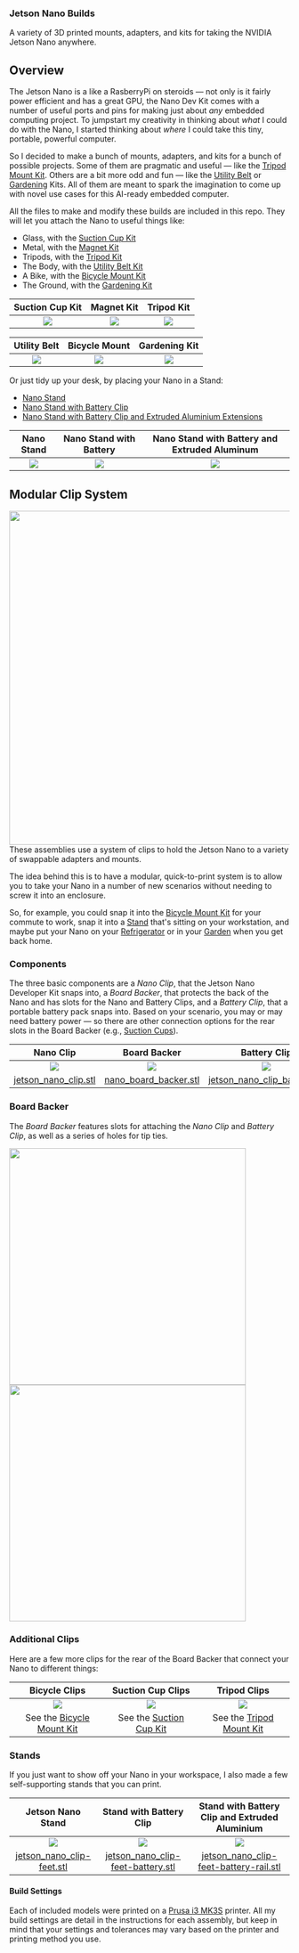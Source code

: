 ### Jetson Nano Builds
A variety of 3D printed mounts, adapters, and kits for taking the NVIDIA Jetson Nano anywhere.

## Overview

The Jetson Nano is a like a RasberryPi on steroids — not only is it fairly power efficient and has a great GPU, the Nano Dev Kit comes with a number of useful ports and pins for making just about _any_ embedded computing project. To jumpstart my creativity in thinking about _what_ I could do with the Nano, I started thinking about _where_ I could take this tiny, portable, powerful computer.

So I decided to make a bunch of mounts, adapters, and kits for a bunch of possible projects. Some of them are pragmatic and useful — like the [Tripod Mount Kit](https://github.com/madelinegannon/jetson-nano-builds/blob/master/tripod-mount/). Others are a bit more odd and fun — like the [Utility Belt](https://github.com/madelinegannon/jetson-nano-builds/blob/master/utility-belt/) or [Gardening](https://github.com/madelinegannon/jetson-nano-builds/blob/master/gardening/) Kits. All of them are meant to spark the imagination to come up with novel use cases for this AI-ready embedded computer.

All the files to make and modify these builds are included in this repo. They will let you attach the Nano to useful things like:
- Glass, with the [Suction Cup Kit](https://github.com/madelinegannon/jetson-nano-builds/blob/master/suction-cup-mount/)
- Metal, with the [Magnet Kit](https://github.com/madelinegannon/jetson-nano-builds/blob/master/magnetic-mount/)
- Tripods, with the [Tripod Kit](https://github.com/madelinegannon/jetson-nano-builds/blob/master/tripod-mount/)
- The Body, with the [Utility Belt Kit](https://github.com/madelinegannon/jetson-nano-builds/blob/master/utility-belt/)
- A Bike, with the [Bicycle Mount Kit](https://github.com/madelinegannon/jetson-nano-builds/blob/master/bicycle-mount/)
- The Ground, with the [Gardening Kit](https://github.com/madelinegannon/jetson-nano-builds/blob/master/gardening/)

| Suction Cup Kit | Magnet Kit | Tripod Kit | 
| :---: | :---: | :---: | 
| ![](https://github.com/madelinegannon/jetson-nano-builds/blob/master/suction-cup-mount/images/jetson_nano_suction-cup-mount_detail.png) |  ![](https://github.com/madelinegannon/jetson-nano-builds/blob/master/magnetic-mount/images/jetson_nano_magnetic-mount_detail.png) | ![](https://github.com/madelinegannon/jetson-nano-builds/blob/master/tripod-mount/images/jetson_nano_tripod-mount_overall.png) |

| Utility Belt | Bicycle Mount | Gardening Kit |
| :---: | :---: | :---: |
| ![](https://github.com/madelinegannon/jetson-nano-builds/blob/master/utility-belt/images/jetson_nano_utility-belt_detail.png) | ![](https://github.com/madelinegannon/jetson-nano-builds/blob/master/bicycle-mount/images/jetson_nano_bicycle-mount_overall.png) | ![](https://github.com/madelinegannon/jetson-nano-builds/blob/master/gardening/images/jetson_nano_outdoors_stake.png) |


Or just tidy up your desk, by placing your Nano in a Stand:

- [Nano Stand](https://github.com/madelinegannon/jetson-nano-builds/blob/master/stands/)
- [Nano Stand with Battery Clip](https://github.com/madelinegannon/jetson-nano-builds/blob/master/stands/)
- [Nano Stand with Battery Clip and Extruded Aluminium Extensions](https://github.com/madelinegannon/jetson-nano-builds/blob/master/stands/)

| Nano Stand | Nano Stand with Battery | Nano Stand with Battery and Extruded Aluminum |
| :---: | :---: | :---: |
| ![](https://github.com/madelinegannon/jetson-nano-builds/blob/master/stands/images/jetson_nano_clip-feet_cropped.png) | ![](https://github.com/madelinegannon/jetson-nano-builds/blob/master/stands/images/jetson_nano_stand_battery_axon.png) | ![](https://github.com/madelinegannon/jetson-nano-builds/blob/master/stands/images/jetson_nano_sketch-recognition-rig.png) | 

## Modular Clip System
<img src="https://github.com/madelinegannon/jetson-nano-builds/blob/master/images/jetson_nano_assembly.gif" width="600" align=right>

These assemblies use a system of clips to hold the Jetson Nano to a variety of swappable adapters and mounts. 

The idea behind this is to have a modular, quick-to-print system is to allow you to take your Nano in a number of new scenarios without needing to screw it into an enclosure. 

So, for example, you could snap it into the [Bicycle Mount Kit](https://github.com/madelinegannon/jetson-nano-builds/tree/master/bicycle-mount) for your commute to work, snap it into a [Stand](https://github.com/madelinegannon/jetson-nano-builds/tree/master/stands) that's sitting on your workstation, and maybe put your Nano on your [Refrigerator](https://github.com/madelinegannon/jetson-nano-builds/tree/master/magnetic-mount) or in your [Garden](https://github.com/madelinegannon/jetson-nano-builds/tree/master/garden-stake) when you get back home.  

### Components
The three basic components are a _Nano Clip_, that the Jetson Nano Developer Kit snaps into, a _Board Backer_, that protects the back of the Nano and has slots for the Nano and Battery Clips, and a _Battery Clip_, that a portable battery pack snaps into. Based on your scenario, you may or may need battery power — so there are other connection options for the rear slots in the Board Backer (e.g., [Suction Cups](https://github.com/madelinegannon/jetson-nano-builds/tree/master/suction-cup-mount)).

| Nano Clip | Board Backer | Battery Clip |
| :---: | :---: | :---: |
| ![](https://github.com/madelinegannon/jetson-nano-builds/blob/master/images/jetson_nano_clip_dimensions.png) | ![](https://github.com/madelinegannon/jetson-nano-builds/blob/master/images/jetson_nano_board_backer_dimensions.png) | ![](https://github.com/madelinegannon/jetson-nano-builds/blob/master/images/jetson_nano_clip_battery_dimensions.png) |
| [jetson_nano_clip.stl](https://github.com/madelinegannon/jetson-nano-builds/blob/master/suction-cup-mount/jetson_nano_clip.stl) | [nano_board_backer.stl](https://github.com/madelinegannon/jetson-nano-builds/blob/master/suction-cup-mount/jetson_nano_board.stl) | [jetson_nano_clip_battery.stl](https://github.com/madelinegannon/jetson-nano-builds/blob/master/magnetic-mount/jetson_nano_clip_battery.stl) |

### Board Backer
The _Board Backer_ features slots for attaching the _Nano Clip_ and _Battery Clip_, as well as a series of holes for tip ties.

<p float="center">
<img src="https://github.com/madelinegannon/jetson-nano-builds/blob/master/images/jetson_nano_board_backer_details.png" width="425" align=center>
<img src="https://github.com/madelinegannon/jetson-nano-builds/blob/master/images/jetson_nano_assembly_side.png" width="425" align=center>
</p>

### Additional Clips
Here are a few more clips for the rear of the Board Backer that connect your Nano to different things:

| Bicycle Clips | Suction Cup Clips | Tripod Clips |
| :---: | :---: | :---: |
| ![](https://github.com/madelinegannon/jetson-nano-builds/blob/master/images/jetson_nano_clip_bicycle.png) | ![](https://github.com/madelinegannon/jetson-nano-builds/blob/master/images/jetson_nano_clip_suction-cup.png) | ![](https://github.com/madelinegannon/jetson-nano-builds/blob/master/images/jetson_nano_clips_tripod.png) |
| See the [Bicycle Mount Kit](https://github.com/madelinegannon/jetson-nano-builds/blob/master/bicycle-mount/) | See the [Suction Cup Kit](https://github.com/madelinegannon/jetson-nano-builds/blob/master/suction-cup-mount/) | See the [Tripod Mount Kit](https://github.com/madelinegannon/jetson-nano-builds/blob/master/tripod-mount/) |

### Stands
If you just want to show off your Nano in your workspace, I also made a few self-supporting stands that you can print.

| Jetson Nano Stand | Stand with Battery Clip | Stand with Battery Clip and Extruded Aluminium |
| :---: | :---: | :---: |
| ![](https://github.com/madelinegannon/jetson-nano-builds/blob/master/images/jetson_nano_stand.png) | ![](https://github.com/madelinegannon/jetson-nano-builds/blob/master/images/jetson_nano_stand_battery.png) | ![](https://github.com/madelinegannon/jetson-nano-builds/blob/master/images/jetson_nano_stand_battery_rail.png) |
| [jetson_nano_clip-feet.stl](https://github.com/madelinegannon/jetson-nano-builds/blob/master/stands/jetson_nano_clip-feet.stl) | [jetson_nano_clip-feet-battery.stl](https://github.com/madelinegannon/jetson-nano-builds/blob/master/stands/jetson_nano_clip-feet-battery.stl) | [jetson_nano_clip-feet-battery-rail.stl](https://github.com/madelinegannon/jetson-nano-builds/blob/master/stands/jetson_nano_clip-feet-battery-rail.stl) |


#### Build Settings
Each of included models were printed on a [Prusa i3 MK3S](https://www.prusa3d.com/original-prusa-i3-mk3/) printer. All my build settings are detail in the instructions for each assembly, but keep in mind that your settings and tolerances may vary based on the printer and printing method you use.
